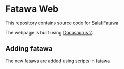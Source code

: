 # Fatawa Web

This repository contains source code for [SalafiFatawa](https://salafifatawa.org)

The webpage is built using [Docusaurus 2](https://docusaurus.io/).

## Adding fatawa

The new fatawa are added using scripts in [fatawa](https://github.com/HighWatersDev/fatawa)